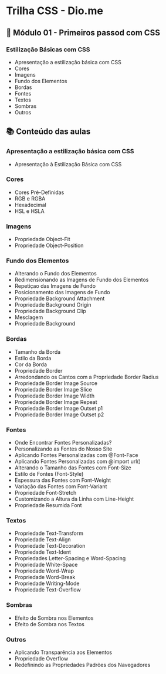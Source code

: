 # Trilha CSS - Dio.me

## 📝 Módulo 01 - Primeiros passod com CSS
### Estilização Básicas com CSS
- Apresentação a estilização básica com CSS
- Cores
- Imagens
- Fundo dos Elementos
- Bordas
- Fontes
- Textos
- Sombras
- Outros

## 📚 Conteúdo das aulas
### Apresentação a estilização básica com CSS
- Apresentação à Estilização Básica com CSS

### Cores
- Cores Pré-Definidas
- RGB e RGBA
- Hexadecimal
- HSL e HSLA

### Imagens
- Propriedade Object-Fit
- Propriedade Object-Position

### Fundo dos Elementos
- Alterando o Fundo dos Elementos
- Redimensionando as Imagens de Fundo dos Elementos
- Repetiçao das Imagens de Fundo
- Posicionamento das Imagens de Fundo
- Propriedade Background Attachment
- Propriedade Background Origin
- Propriedade Background Clip
- Mesclagem
- Propriedade Background

### Bordas
- Tamanho da Borda
- Estilo da Borda
- Cor da Borda
- Propriedade Border
- Arredondando os Cantos com a Propriedade Border Radius
- Propriedade Border Image Source
- Propriedade Border Image Slice
- Propriedade Border Image Width
- Propriedade Border Image Repeat
- Propriedade Border Image Outset p1
- Propriedade Border Image Outset p2

### Fontes
- Onde Encontrar Fontes Personalizadas?
- Personalizando as Fontes do Nosso Site
- Aplicando Fontes Personalizadas com @Font-Face
- Aplicando Fontes Personalizadas com @import url()
- Alterando o Tamanho das Fontes com Font-Size
- Estilo de Fontes (Font-Style)
- Espessura das Fontes com Font-Weight
- Variação das Fontes com Font-Variant
- Propriedade Font-Stretch
- Customizando a Altura da Linha com Line-Height
- Propriedade Resumida Font

### Textos
- Propriedade Text-Transform
- Propriedade Text-Align
- Propriedade Text-Decoration
- Propriedade Text-Ident
- Propriedades Letter-Spacing e Word-Spacing
- Propriedade White-Space
- Propriedade Word-Wrap
- Propriedade Word-Break
- Propriedade Writing-Mode
- Propriedade Text-Overflow

### Sombras
- Efeito de Sombra nos Elementos
- Efeito de Sombra nos Textos

### Outros
- Aplicando Transparência aos Elementos
- Propriedade Overflow
- Redefinindo as Propriedades Padrões dos Navegadores
